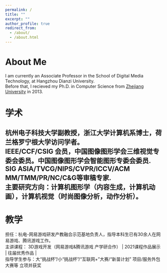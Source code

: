 ```yaml
---
permalink: /
title: ""
excerpt: ""
author_profile: true
redirect_from: 
  - /about/
  - /about.html
---
```


<span class='anchor' id='about-me'></span>

# About Me 
I am currently an Associate Professor in the School of Digital Media Technology, at Hangzhou Dianzi University. <br/>
Before that, I recieved my Ph.D. in Computer Science from [Zhejiang University](https://www.zju.edu.cn) in 2013.

# 学术
杭州电子科技大学副教授，浙江大学计算机系博士，荷兰格罗宁根大学访问学者。<br />
IEEE/CCF/CSIG 会员，中国图像图形学会三维视觉专委会委员。中国图像图形学会智能图形专委会委员.<br />
SIG ASIA/TVCG/NIPS/CVPR/ICCV/ACM MM/TMM/PR/NC/C&G等审稿专家.<br />
主要研究方向：计算机图形学（内容生成，计算机动画），计算机视觉（时尚图像分析，动作分析）。<br />
------

# 教学
担任：杭电-网易游戏研发产教融合示范基地负责人，指导本科生已有30余人在网易游戏、腾讯游戏工作。<br/>
主讲课程： 3D游戏开发（网易游戏&腾讯游戏 产学研合作） |  2021课程作品展示  |  往届优秀作品   |<br />
指导学生参与：大“挑战杯”/小“挑战杯”/“互联网+”大赛/“新苗计划” 项目/服务外包大赛等   立项并获奖<br />


